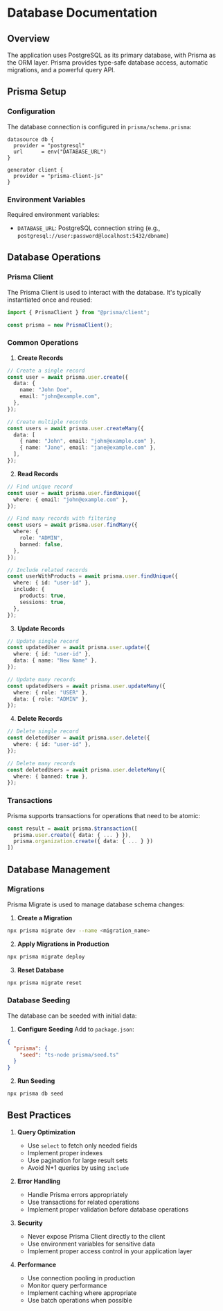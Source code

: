 # Database Documentation

## Overview

The application uses PostgreSQL as its primary database, with Prisma as the ORM layer. Prisma provides type-safe database access, automatic migrations, and a powerful query API.

## Prisma Setup

### Configuration

The database connection is configured in `prisma/schema.prisma`:

```prisma
datasource db {
  provider = "postgresql"
  url      = env("DATABASE_URL")
}

generator client {
  provider = "prisma-client-js"
}
```

### Environment Variables

Required environment variables:

- `DATABASE_URL`: PostgreSQL connection string (e.g., `postgresql://user:password@localhost:5432/dbname`)

## Database Operations

### Prisma Client

The Prisma Client is used to interact with the database. It's typically instantiated once and reused:

```typescript
import { PrismaClient } from "@prisma/client";

const prisma = new PrismaClient();
```

### Common Operations

1. **Create Records**

```typescript
// Create a single record
const user = await prisma.user.create({
  data: {
    name: "John Doe",
    email: "john@example.com",
  },
});

// Create multiple records
const users = await prisma.user.createMany({
  data: [
    { name: "John", email: "john@example.com" },
    { name: "Jane", email: "jane@example.com" },
  ],
});
```

2. **Read Records**

```typescript
// Find unique record
const user = await prisma.user.findUnique({
  where: { email: "john@example.com" },
});

// Find many records with filtering
const users = await prisma.user.findMany({
  where: {
    role: "ADMIN",
    banned: false,
  },
});

// Include related records
const userWithProducts = await prisma.user.findUnique({
  where: { id: "user-id" },
  include: {
    products: true,
    sessions: true,
  },
});
```

3. **Update Records**

```typescript
// Update single record
const updatedUser = await prisma.user.update({
  where: { id: "user-id" },
  data: { name: "New Name" },
});

// Update many records
const updatedUsers = await prisma.user.updateMany({
  where: { role: "USER" },
  data: { role: "ADMIN" },
});
```

4. **Delete Records**

```typescript
// Delete single record
const deletedUser = await prisma.user.delete({
  where: { id: "user-id" },
});

// Delete many records
const deletedUsers = await prisma.user.deleteMany({
  where: { banned: true },
});
```

### Transactions

Prisma supports transactions for operations that need to be atomic:

```typescript
const result = await prisma.$transaction([
  prisma.user.create({ data: { ... } }),
  prisma.organization.create({ data: { ... } })
])
```

## Database Management

### Migrations

Prisma Migrate is used to manage database schema changes:

1. **Create a Migration**

```bash
npx prisma migrate dev --name <migration_name>
```

2. **Apply Migrations in Production**

```bash
npx prisma migrate deploy
```

3. **Reset Database**

```bash
npx prisma migrate reset
```

### Database Seeding

The database can be seeded with initial data:

1. **Configure Seeding**
   Add to `package.json`:

```json
{
  "prisma": {
    "seed": "ts-node prisma/seed.ts"
  }
}
```

2. **Run Seeding**

```bash
npx prisma db seed
```

## Best Practices

1. **Query Optimization**

   - Use `select` to fetch only needed fields
   - Implement proper indexes
   - Use pagination for large result sets
   - Avoid N+1 queries by using `include`

2. **Error Handling**

   - Handle Prisma errors appropriately
   - Use transactions for related operations
   - Implement proper validation before database operations

3. **Security**

   - Never expose Prisma Client directly to the client
   - Use environment variables for sensitive data
   - Implement proper access control in your application layer

4. **Performance**
   - Use connection pooling in production
   - Monitor query performance
   - Implement caching where appropriate
   - Use batch operations when possible
